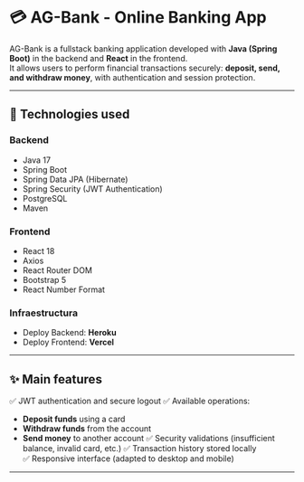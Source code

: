 # 💳 AG-Bank - Online Banking App

AG-Bank is a fullstack banking application developed with **Java (Spring Boot)** in the backend and **React** in the frontend.  
It allows users to perform financial transactions securely: **deposit, send, and withdraw money**, with authentication and session protection.

---

## 🚀 Technologies used

### Backend

- Java 17
- Spring Boot
- Spring Data JPA (Hibernate)
- Spring Security (JWT Authentication)
- PostgreSQL
- Maven

### Frontend

- React 18
- Axios
- React Router DOM
- Bootstrap 5
- React Number Format

### Infraestructura

- Deploy Backend: **Heroku**
- Deploy Frontend: **Vercel**

---

## ✨ Main features

✅ JWT authentication and secure logout
✅ Available operations:

- **Deposit funds** using a card
- **Withdraw funds** from the account
- **Send money** to another account
  ✅ Security validations (insufficient balance, invalid card, etc.)
  ✅ Transaction history stored locally  
  ✅ Responsive interface (adapted to desktop and mobile)

---
